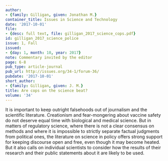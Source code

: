 ```yaml
---
author:
- {family: Gilligan, given: Jonathan M.}
container_title: Issues in Science and Technology
date: '2017-10-01'
file:
- {desc: full text, file: gilligan_2017_science_cops.pdf}
id: gilligan_2017_science_police
issue: 1, Fall
issued:
- {day: 1, month: 10, year: 2017}
note: Commentary invited by the editor
page: 6-8
pub_type: article-journal
pub_url: http://issues.org/34-1/forum-36/
pubdate: '2017-10-01'
short_author:
- {family: Gilligan, given: J. M.}
title: Are cops on the science beat?
volume: '34'
---
```

It is important to keep outright falsehoods out of journalism and the scientific literature. Creationism and fear-mongering about vaccine safety do not deserve equal time with biological and medical science. But in matters of regulatory science, where there is not a clear consensus on methods and where it is impossible to strictly separate factual judgments from political ones, the literature on science in policy offers strong support for keeping discourse open and free, even though it may become heated. But it also calls on individual scientists to consider how the results of their research and their public statements about it are likely to be used.
